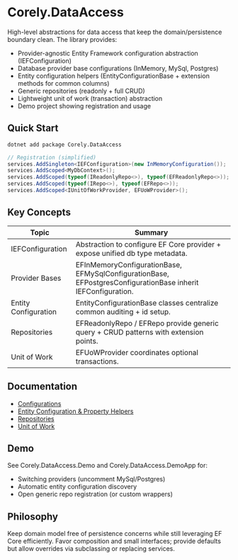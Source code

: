 # Corely.DataAccess

High-level abstractions for data access that keep the domain/persistence boundary clean. The library provides:

- Provider-agnostic Entity Framework configuration abstraction (IEFConfiguration)
- Database provider base configurations (InMemory, MySql, Postgres)
- Entity configuration helpers (EntityConfigurationBase + extension methods for common columns)
- Generic repositories (readonly + full CRUD)
- Lightweight unit of work (transaction) abstraction
- Demo project showing registration and usage

## Quick Start
```bash
dotnet add package Corely.DataAccess
```

```csharp
// Registration (simplified)
services.AddSingleton<IEFConfiguration>(new InMemoryConfiguration());
services.AddScoped<MyDbContext>();
services.AddScoped(typeof(IReadonlyRepo<>), typeof(EFReadonlyRepo<>));
services.AddScoped(typeof(IRepo<>), typeof(EFRepo<>));
services.AddScoped<IUnitOfWorkProvider, EFUoWProvider>();
```

## Key Concepts
| Topic | Summary |
|-------|---------|
| IEFConfiguration | Abstraction to configure EF Core provider + expose unified db type metadata. |
| Provider Bases | EFInMemoryConfigurationBase, EFMySqlConfigurationBase, EFPostgresConfigurationBase inherit IEFConfiguration. |
| Entity Configuration | EntityConfigurationBase classes centralize common auditing + id setup. |
| Repositories | EFReadonlyRepo / EFRepo provide generic query + CRUD patterns with extension points. |
| Unit of Work | EFUoWProvider coordinates optional transactions. |

## Documentation
- [Configurations](configurations.md)
- [Entity Configuration & Property Helpers](entity-configuration.md)
- [Repositories](repositories.md)
- [Unit of Work](unit-of-work.md)

## Demo
See Corely.DataAccess.Demo and Corely.DataAccess.DemoApp for:
- Switching providers (uncomment MySql/Postgres)
- Automatic entity configuration discovery
- Open generic repo registration (or custom wrappers)

## Philosophy
Keep domain model free of persistence concerns while still leveraging EF Core efficiently. Favor composition and small interfaces; provide defaults but allow overrides via subclassing or replacing services.
